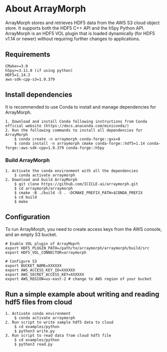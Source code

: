 # About ArrayMorph

ArrayMorph stores and retrieves HDF5 data from the AWS S3 cloud object store. It supports both the HDF5 C++ API and the h5py Python API. ArrayMorph is an HDF5 VOL plugin that is loaded dynamically (for HDF5 v1.14 or newer) without requiring further changes to applications.

## Requirements

	CMake>=3.0
	h5py>=3.11.0 (if using python)
	HDF5=1.14.3
	aws-sdk-cpp-s3=1.9.379

## Install dependencies

It is recommended to use Conda to install and manage dependencies for ArrayMorph.

	1. Download and install Conda following instructions from Conda official website (https://docs.anaconda.com/miniconda/)
	2. Run the following commands to install all dependencies for ArrayMorph
		$ conda create -n arraymorph conda-forge::gxx=8
		$ conda install -n arraymorph cmake conda-forge::hdf5=1.14 conda-forge::aws-sdk-cpp=1.9.379 conda-forge::h5py

### Build ArrayMorph

	1. Activate the conda environment with all the dependencies
		$ conda activate arraymorph
	2. Download and build ArrayMorph
		$ git clone https://github.com/ICICLE-ai/arraymorph.git
		$ cd arraymorph/arraymorph
		$ cmake -B ./build -S . -DCMAKE_PREFIX_PATH=$CONDA_PREFIX
		$ cd build
		$ make

## Configuration
    
To run ArrayMorph, you need to create access keys from the AWS console, and an empty S3 bucket.

	# Enable VOL plugin of ArrayMoprh
	export HDF5_PLUGIN_PATH=/path/to/arraymorph/arraymorph/build/src
	export HDF5_VOL_CONNECTOR=arraymorph

	# Configure S3
	export BUCKET_NAME=XXXXXX
	export AWS_ACCESS_KEY_ID=XXXXXX
	export AWS_SECRET_ACCESS_KEY=XXXXXX
	export AWS_REGION=us-east-2 # change to AWS region of your bucket

## Run a simple example about writing and reading hdf5 files from cloud

	1. Activate conda environment
		$ conda activate arraymorph
	2. Run script to write sample hdf5 data to cloud
		$ cd examples/python
		$ python3 write.py
	3. Run script to read data from cloud hdf5 file
		$ cd examples/python
		$ python3 read.py
